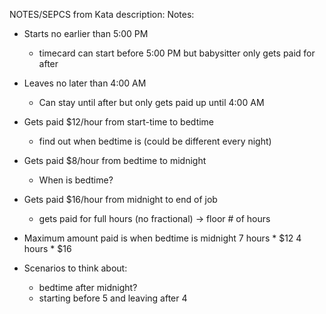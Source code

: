 NOTES/SEPCS from Kata description:
Notes:
- Starts no earlier than 5:00 PM
    - timecard can start before 5:00 PM but babysitter only gets paid for after
- Leaves no later than 4:00 AM
    - Can stay until after but only gets paid up until 4:00 AM
- Gets paid $12/hour from start-time to bedtime
    - find out when bedtime is (could be different every night)
- Gets paid $8/hour from bedtime to midnight
    - When is bedtime?
- Gets paid $16/hour from midnight to end of job
    - gets paid for full hours (no fractional) -> floor # of hours

- Maximum amount paid is when bedtime is midnight
    7 hours * $12
    4 hours * $16


- Scenarios to think about:
    - bedtime after midnight?
    - starting before 5 and leaving after 4
